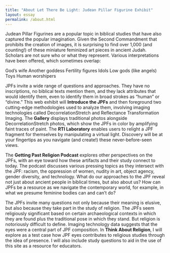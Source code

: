 ```yaml
---
title: "About Let There Be Light: Judean Pillar Figurine Exhibit"
layout: essay
permalink: /about.html
---
```


Judean Pillar Figurines are a popular topic in biblical studies that have also captured the popular imagination. Given the Second Commandment that prohibits the creation of images, it is surprising to find over 1,000 (and counting!) of these miniature feminized art pieces in ancient Judah. Scholars are not sure who or what they represent. Various interpretations have been offered, which sometimes overlap:

God’s wife
Another goddess
Fertility figures
Idols
Low gods (like angels)
Toys
Human worshipers 

JPFs invite a wide range of questions and approaches. They have no inscriptions, no biblical texts mention them, and they lack attributes that would identify them, even to identify them in broad strokes as “human” or “divine.” This web exhibit will **Introduce the JPFs** and then foreground two cutting-edge methodologies used to analyze them, involving imaging technologies called DecorrelationStretch and Reflectance Transformation Imaging. The **Gallery** displays traditional photos alongside DecorrelationStretch photos, which show the JPFs in color by amplifying faint traces of paint. The **RTI Laboratory** enables users to relight a JPF fragment for themselves by manipulating a virtual light. Discovery will be at your fingertips as you navigate (and create!) these never-before-seen views.

The **Getting Past Religion Podcast** explores other perspectives on the JPFs, with an eye toward how these artifacts and their study connect to today. The podcast discusses various pressing topics as they intersect with the JPF: racism, the oppression of women, nudity in art, object agency, gender diversity, and technology. What do our approaches to the JPF reveal not just about ancient people in biblical times, but also about us? How can JPFs be a resource as we navigate the contemporary world, for example, in what we presume feminine bodies can and can’t do? 

The JPFs invite many questions not only because their meaning is elusive, but also because they take part in the study of religion. The JPFs seem religiously significant based on certain archaeological contexts in which they are found plus the traditional pose in which they stand. But religion is notoriously difficult to define. Imaging technology data suggests that the eyes were a central part of JPF composition. In **Think About Religion**, I will explore as a test case how JPF eyes contributes to religious studies through the idea of presence. I will also include study questions to aid in the use of this site as a resource for educators.
